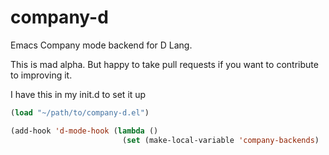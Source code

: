 # company-d

Emacs Company mode backend for D Lang.

This is mad alpha. But happy to take pull requests if you want to contribute to improving it.

I have this in my init.d to set it up

```lisp
(load "~/path/to/company-d.el")

(add-hook 'd-mode-hook (lambda ()
                         (set (make-local-variable 'company-backends) '(company-d))))
```
